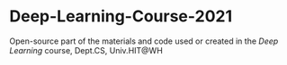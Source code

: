 # Deep-Learning-Course-2021

Open-source part of the materials and code used or created in
the *Deep Learning* course, Dept.CS, Univ.HIT@WH


